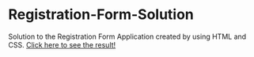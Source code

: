 # Registration-Form-Solution
Solution to the Registration Form Application created by using HTML and CSS. 
[Click here to see the result!](https://muntakahelali.github.io/Registration-Form-Solution/)
